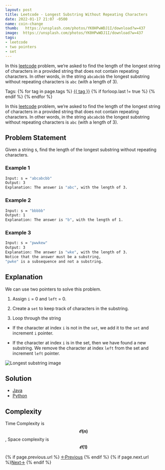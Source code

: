 ```yaml
---
layout: post
title: Leetcode - Longest Substring Without Repeating Characters
date: 2022-01-17 21:07 -0500
name: coin-change
thumb:   https://unsplash.com/photos/YK0HPwWDJ1I/download?w=437
image:  https://unsplash.com/photos/YK0HPwWDJ1I/download?w=437
tags:
- leetcode
- two pointers
- set
---
```


In this [leetcode](https://leetcode.com/problems/longest-substring-without-repeating-characters/) problem,  we’re asked to find the length of the longest string of characters in a provided string that does not contain repeating characters. In other words, in the string `abcabcbb` the longest substring without repeating characters is `abc` (with a length of 3).<!-- truncate_here -->
<p>Tags: {% for tag in page.tags %} <a class="mytag" href="/tag/{{ tag }}" title="View posts tagged with &quot;{{ tag }}&quot;">{{ tag }}</a>  {% if forloop.last != true %} {% endif %} {% endfor %} </p>


<link rel="stylesheet" href="{{ root_url }}/css/multipleTab.css"/>

<script src="{{ root_url }}/js/jquery.easytabs.min.js"></script>

<script src="{{ root_url }}/js/multipleTab.js"></script>

<script type="text/javascript" src="https://cdnjs.cloudflare.com/ajax/libs/mathjax/2.7.0/MathJax.js?config=TeX-AMS_HTML-full"></script>

In this [leetcode](https://leetcode.com/problems/longest-substring-without-repeating-characters/) problem,  we’re asked to find the length of the longest string of characters in a provided string that does not contain repeating characters. In other words, in the string `abcabcbb` the longest substring without repeating characters is `abc` (with a length of 3).

## Problem Statement

Given a string s, find the length of the longest substring without repeating characters.

### Example 1

```sh
Input: s = "abcabcbb"
Output: 3
Explanation: The answer is "abc", with the length of 3.
```

### Example 2

```sh
Input: s = "bbbbb"
Output: 1
Explanation: The answer is "b", with the length of 1.
```

### Example 3

```sh
Input: s = "pwwkew"
Output: 3
Explanation: The answer is "wke", with the length of 3.
Notice that the answer must be a substring, 
"pwke" is a subsequence and not a substring.
```

## Explanation

We can use two pointers to solve this problem. 

1. Assign `i` = 0 and `left` = 0.

2. Create a `set` to keep track of characters in the substring.

3. Loop through the string

* If the character at index `i` is not in the `set`, we add it to the `set` and increment `i` pointer.

* If the character at index `i` is in the set, then we have found a new substring. We remove the character at index `left` from the set and increment `left` pointer.

<img src="{{ root_url }}/img/longest_substring.gif" alt="Longest substring image">

## Solution 

<div class="tab-container">
  <ul>
    <li class="tab Java1"><a href="#Java1">Java</a></li>
    <li class="tab Python1"><a href="#Python1">Python</a></li>
  </ul>

   <div class="codeSample Java1" id="Java1">
    <script src="https://gist.github.com/tushar-sharma/83cc247e2832e0a381556d57a6ef8ce3.js?file=LengthOfLongestSubstring.java"></script>

   </div>

   <div class="codeSample Python1" id="Python1">
    <script src="https://gist.github.com/tushar-sharma/83cc247e2832e0a381556d57a6ef8ce3.js?file=length_of_longest_substring.py"></script>   
    </div>

</div>


## Complexity

Time Complexity is **$$\mathcal{O}(n)$$**, Space complexity is **$$\mathcal{O}(1)$$**


<nav class="pagination clear" style="padding-bottom:20px;">
{% if page.previous.url %} <a class="prev-item" href="{{page.previous.url}}" title="Previous Post: {{page.previous.title}}">&larr;Previous</a>   {% endif %}  {% if page.next.url %}<a class="next-item" href="{{page.next.url}}" title="Next Post: {{page.next.title}}">Next&rarr;</a>         {% endif %}
</nav>